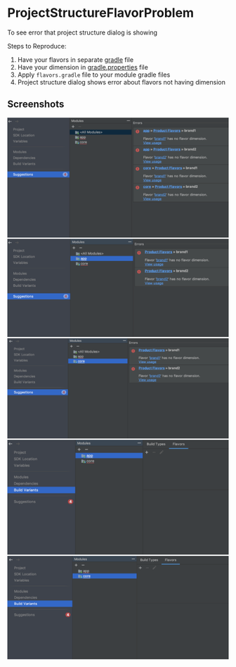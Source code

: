 # ProjectStructureFlavorProblem
To see error that project structure dialog is showing

Steps to Reproduce:
1. Have your flavors in separate [gradle](https://github.com/melihaksoy/ProjectStructureFlavorProblem/blob/master/scripts/flavors.gradle) file
2. Have your dimension in [gradle.properties](https://github.com/melihaksoy/ProjectStructureFlavorProblem/blob/master/gradle.properties) file
3. Apply `flavors.gradle` file to your module gradle files
3. Project structure dialog shows error about flavors not having dimension

## Screenshots

![Alt text](https://github.com/melihaksoy/ProjectStructureFlavorProblem/blob/master/ss/ss1.png?raw=true)
![Alt text](https://github.com/melihaksoy/ProjectStructureFlavorProblem/blob/master/ss/ss2.png?raw=true)
![Alt text](https://github.com/melihaksoy/ProjectStructureFlavorProblem/blob/master/ss/ss3.png?raw=true)
![Alt text](https://github.com/melihaksoy/ProjectStructureFlavorProblem/blob/master/ss/ss4.png?raw=true)
![Alt text](https://github.com/melihaksoy/ProjectStructureFlavorProblem/blob/master/ss/ss5.png?raw=true)
